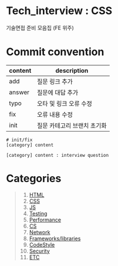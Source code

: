# Tech_interview : CSS

기술면접 준비 모음집 (FE 위주)

# Commit convention

| content | description                 |
| ------- | --------------------------- |
| add     | 질문 링크 추가              |
| answer  | 질문에 대답 추가            |
| typo    | 오타 및 링크 오류 수정      |
| fix     | 오류 내용 수정              |
| init    | 질문 카테고리 브랜치 초기화 |

```
# init/fix
[category] content

[category] content : interview question
```

# Categories

> 1. [HTML](https://github.com/Pyotato/tech_interview/tree/HTML)
> 2. [CSS](https://github.com/Pyotato/tech_interview/tree/CSS)
> 3. [JS](https://github.com/Pyotato/tech_interview/tree/JS)
> 4. [Testing](https://github.com/Pyotato/tech_interview/tree/Testing)
> 5. [Performance](https://github.com/Pyotato/tech_interview/tree/Performance)
> 6. [CS](https://github.com/Pyotato/tech_interview/tree/CS)
> 7. [Network](https://github.com/Pyotato/tech_interview/tree/Network)
> 8. [Frameworks/libraries](https://github.com/Pyotato/tech_interview/tree/Frameworks/libraries)
> 9. [CodeStyle](https://github.com/Pyotato/tech_interview/tree/CodeStyle)
> 10. [Security](https://github.com/Pyotato/tech_interview/tree/Security)
> 11. [ETC](https://github.com/Pyotato/tech_interview/tree/ETC)

